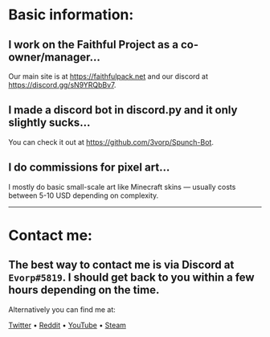 # Basic information:

## I work on the Faithful Project as a co-owner/manager...
Our main site is at https://faithfulpack.net and our discord at https://discord.gg/sN9YRQbBv7.

## I made a discord bot in discord.py and it only slightly sucks...
You can check it out at https://github.com/3vorp/Spunch-Bot.

## I do commissions for pixel art...
I mostly do basic small-scale art like Minecraft skins — usually costs between 5-10 USD depending on complexity.

___

# Contact me:

## The best way to contact me is via Discord at `Evorp#5819`. I should get back to you within a few hours depending on the time.

Alternatively you can find me at:

[Twitter](https://twitter.com/3vorp) • [Reddit](https://reddit.com/u/3vorp) • [YouTube](https://www.youtube.com/@evorp) • [Steam](https://steamcommunity.com/id/3vorp/)
